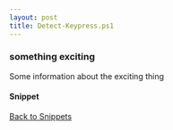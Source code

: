 ```yaml
---
layout: post
title: Detect-Keypress.ps1
---
```


### something exciting

Some information about the exciting thing

#### Snippet

<script src="https://gist-it.appspot.com/github.com/BanterBoy/scripts-blog/blob/master/PowerShell/tools/Detect-Keypress.ps1"></script>

<a href="/menu/_pages/snippets.html">Back to Snippets</a>
